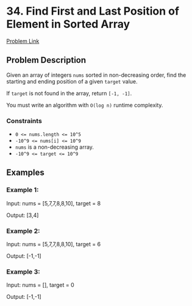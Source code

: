 # 34. Find First and Last Position of Element in Sorted Array

[Problem Link](https://leetcode.com/problems/find-first-and-last-position-of-element-in-sorted-array/description/)

## Problem Description
Given an array of integers `nums` sorted in non-decreasing order, find the starting and ending position of a given `target` value.

If `target` is not found in the array, return `[-1, -1]`.

You must write an algorithm with `O(log n)` runtime complexity.

### Constraints
- `0 <= nums.length <= 10^5`
- `-10^9 <= nums[i] <= 10^9`
- `nums` is a non-decreasing array.
- `-10^9 <= target <= 10^9`

## Examples

### Example 1:

Input: nums = [5,7,7,8,8,10], target = 8

Output: [3,4]

### Example 2:

Input: nums = [5,7,7,8,8,10], target = 6

Output: [-1,-1]

### Example 3:

Input: nums = [], target = 0

Output: [-1,-1]
